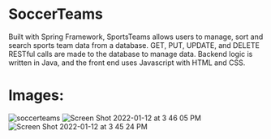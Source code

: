 # SoccerTeams
Built with Spring Framework, SportsTeams allows users to manage, sort and search sports team data from a database. GET, PUT, UPDATE, and DELETE RESTful calls are made to the database to manage data. Backend logic is written in Java, and the front end uses Javascript with HTML and CSS.


# Images:
![soccerteams](https://user-images.githubusercontent.com/60019847/150696920-c318bfb7-57d5-412a-ace6-98f2c28ab12f.png)
![Screen Shot 2022-01-12 at 3 46 05 PM](https://user-images.githubusercontent.com/60019847/150696914-f8710de5-3e3d-4379-803b-9620a1f57f42.png)
![Screen Shot 2022-01-12 at 3 45 24 PM](https://user-images.githubusercontent.com/60019847/150696916-52adfeeb-8d3a-4154-bace-48e05c8f1a77.png)
